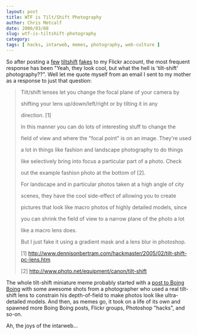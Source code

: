 ```yaml
---
layout: post
title: WTF is Tilt/Shift Photography
author: Chris Metcalf
date: 2006/03/08
slug: wtf-is-tiltshift-photography
category: 
tags: [ hacks, intarweb, memes, photography, web-culture ]
---
```


So after posting a <a href="http://www.flickr.com/photos/chrismetcalf/108439793/">few</a> <a href="http://www.flickr.com/photos/chrismetcalf/108442238/">tiltshift</a> <a href="http://www.flickr.com/photos/chrismetcalf/109101721/">fakes</a> to my Flickr account, the most frequent response has been "Yeah, they look cool, but what the hell is 'tilt-shift' photography??". Well let me quote myself from an email I sent to my mother as a response to just that question:

<blockquote>

Tilt/shift lenses let you change the focal plane of your camera by

shifting your lens up/down/left/right or by tilting it in any

direction. [1]

In this manner you can do lots of interesting stuff to change the

field of view and where the "focal point" is on an image. They're used

a lot in things like fashion and landscape photography to do things

like selectively bring into focus a particular part of a photo. Check

out the example fashion photo at the bottom of [2].

For landscape and in particular photos taken at a high angle of city

scenes, they have the cool side-effect of allowing you to create

pictures that look like macro photos of highly detailed models, since

you can shrink the field of view to a narrow plane of the photo a lot

like a macro lens does.

But I just fake it using a gradient mask and a lens blur in photoshop.

[1] <a href="http://www.dennisonbertram.com/hackmaster/2005/02/tilt-shift-pc-lens.htm">http://www.dennisonbertram.com/hackmaster/2005/02/tilt-shift-pc-lens.htm</a>

[2] <a href="http://www.photo.net/equipment/canon/tilt-shift">http://www.photo.net/equipment/canon/tilt-shift

</a>

</blockquote>

The whole tilt-shift miniature meme probably started with a <a href="http://www.boingboing.net/2006/01/27/photographer_takes_p.html">post to Boing Boing</a> with some awesome shots from a photographer who used a real tilt-shift lens to constrain his depth-of-field to make photos look like ultra-detailed models. And then, as memes go, it took on a life of its own and spawned more Boing Boing posts, Flickr groups, Photoshop "hacks", and so-on.

Ah, the joys of the intarweb...

